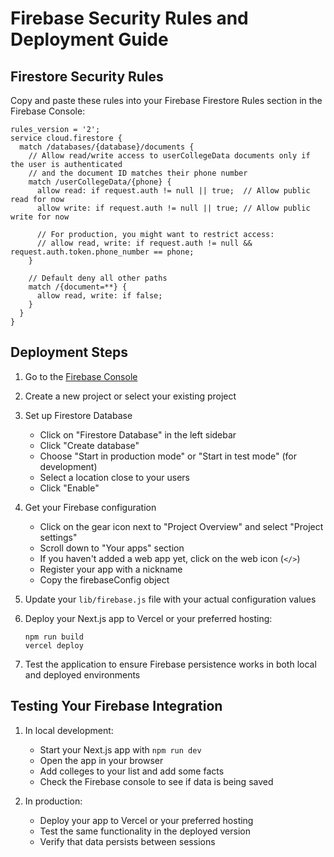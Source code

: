 # Firebase Security Rules and Deployment Guide

## Firestore Security Rules

Copy and paste these rules into your Firebase Firestore Rules section in the Firebase Console:

```
rules_version = '2';
service cloud.firestore {
  match /databases/{database}/documents {
    // Allow read/write access to userCollegeData documents only if the user is authenticated
    // and the document ID matches their phone number
    match /userCollegeData/{phone} {
      allow read: if request.auth != null || true;  // Allow public read for now
      allow write: if request.auth != null || true; // Allow public write for now
      
      // For production, you might want to restrict access:
      // allow read, write: if request.auth != null && request.auth.token.phone_number == phone;
    }
    
    // Default deny all other paths
    match /{document=**} {
      allow read, write: if false;
    }
  }
}
```

## Deployment Steps

1. Go to the [Firebase Console](https://console.firebase.google.com/)
2. Create a new project or select your existing project
3. Set up Firestore Database
   - Click on "Firestore Database" in the left sidebar
   - Click "Create database"
   - Choose "Start in production mode" or "Start in test mode" (for development)
   - Select a location close to your users
   - Click "Enable"

4. Get your Firebase configuration
   - Click on the gear icon next to "Project Overview" and select "Project settings"
   - Scroll down to "Your apps" section
   - If you haven't added a web app yet, click on the web icon (`</>`)
   - Register your app with a nickname
   - Copy the firebaseConfig object

5. Update your `lib/firebase.js` file with your actual configuration values

6. Deploy your Next.js app to Vercel or your preferred hosting:
   ```
   npm run build
   vercel deploy
   ```

7. Test the application to ensure Firebase persistence works in both local and deployed environments

## Testing Your Firebase Integration

1. In local development:
   - Start your Next.js app with `npm run dev`
   - Open the app in your browser
   - Add colleges to your list and add some facts
   - Check the Firebase console to see if data is being saved

2. In production:
   - Deploy your app to Vercel or your preferred hosting
   - Test the same functionality in the deployed version
   - Verify that data persists between sessions
